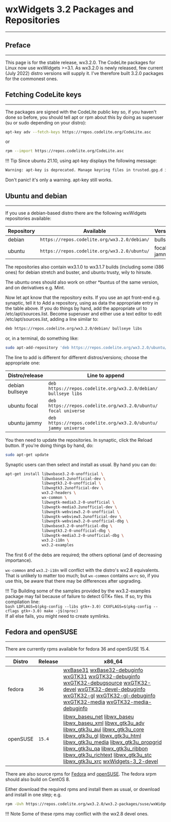 # wxWidgets 3.2 Packages and Repositories
---

## Preface
---

This page is for the stable release, wx3.2.0. The CodeLite packages for Linux now use wxWidgets >=3.1. As wx3.2.0 is newly released, few current (July 2022) distro versions will supply it. I've therefore built 3.2.0 packages for the commonest ones.

## Fetching CodeLite keys
---

The packages are signed with the CodeLite public key so, if you haven't done so before, you should tell apt or rpm about this by doing as superuser (su or sudo depending on your distro): 

```bash
apt-key adv --fetch-keys https://repos.codelite.org/CodeLite.asc
```

or

```bash
rpm --import https://repos.codelite.org/CodeLite.asc
```
  
  
!!! Tip
  Since ubuntu 21.10, using apt-key displays the following message:
  ```bash
  Warning: apt-key is deprecated. Manage keyring files in trusted.gpg.d instead (see apt-key(8))
  ```
  Don't panic! it's only a warning. apt-key still works.
  
    
## Ubuntu and debian
---

If you use a debian-based distro there are the following wxWidgets repositories available: 

Repository | Available | Versions | Component
-----------|-----------|----------|-----------
debian	| `https://repos.codelite.org/wx3.2.0/debian/` | bullseye | libs
ubuntu | `https://repos.codelite.org/wx3.2.0/ubuntu/` | focal jammy | universe


The repositories also contain wx3.1.0 to wx3.1.7 builds (including some i386 ones) for debian stretch and buster, and ubuntu trusty, wily to hirsute.

The ubuntu ones should also work on other *buntus of the same version, and on derivatives e.g. Mint.

Now let apt know that the repository exits. If you use an apt front-end e.g. synaptic, tell it to Add a repository, using as data the appropriate entry in the table above. If you do things by hand, add the appropriate url to /etc/apt/sources.list. Become superuser and either use a text editor to edit /etc/apt/sources.list, adding a line similar to:

```bash
deb https://repos.codelite.org/wx3.2.0/debian/ bullseye libs
```

or, in a terminal, do something like: 

```bash
sudo apt-add-repository 'deb https://repos.codelite.org/wx3.2.0/ubuntu/ jammy universe'
```

The line to add is different for different distros/versions; choose the appropriate one: 

Distro/release | Line to append
---------------|-------------------
debian bullseye| `deb https://repos.codelite.org/wx3.2.0/debian/ bullseye libs`
ubuntu focal| `deb https://repos.codelite.org/wx3.2.0/ubuntu/ focal universe`
ubuntu jammy | `deb https://repos.codelite.org/wx3.2.0/ubuntu/ jammy universe`

You then need to update the repositories. In synaptic, click the Reload button. If you're doing things by hand, do: 

```bash
sudo apt-get update
```

Synaptic users can then select and install as usual. By hand you can do: 

```bash
apt-get install libwxbase3.2-0-unofficial \
                libwxbase3.2unofficial-dev \
                libwxgtk3.2-0-unofficial \
                libwxgtk3.2unofficial-dev \
                wx3.2-headers \
                wx-common \
                libwxgtk-media3.2-0-unofficial \
                libwxgtk-media3.2unofficial-dev \
                libwxgtk-webview3.2-0-unofficial \ 
                libwxgtk-webview3.2unofficial-dev \ 
                libwxgtk-webview3.2-0-unofficial-dbg \ 
                libwxbase3.2-0-unofficial-dbg \
                libwxgtk3.2-0-unofficial-dbg \
                libwxgtk-media3.2-0-unofficial-dbg \
                wx3.2-i18n \
                wx3.2-examples
```

The first 6 of the debs are required; the others optional (and of decreasing importance). 

`wx-common` and `wx3.2-i18n` will conflict with the distro's wx2.8 equivalents. That is unlikely to matter too much; 
but `wx-common` contains `wxrc` so, if you use this, be aware that there may be differences after upgrading. 


!!! Tip
    Building some of the samples provided by the wx3.2-examples package may fail because of failure to detect GTK+ files. If so, try this compilation line:  
    ```bash
    LDFLAGS=$(pkg-config --libs gtk+-3.0) CXXFLAGS=$(pkg-config --cflags gtk+-3.0) make -j$(nproc)
    ```  
    If all else fails, you might need to create symlinks.

## Fedora and openSUSE
---
There are currently rpms available for fedora 36 and openSUSE 15.4.

Distro|Release|x86_64
------|-------|------
fedora|`36`|[wxBase31][2] [wxBase32-debuginfo][26] [wxGTK31][3] [wxGTK32-debuginfo][7] [wxGTK32-debugsource][27] [wxGTK32-devel][4] [wxGTK32-devel-debuginfo][28] [wxGTK32-gl][5] [wxGTK32-gl-debuginfo][29] [wxGTK32-media][6] [wxGTK32-media-debuginfo][30]
openSUSE|`15.4`|[libwx_baseu_net][8] [libwx_baseu][9] [libwx_baseu_xml][10] [libwx_gtk3u_adv][11] [libwx_gtk3u_aui][12] [libwx_gtk3u_core][13] [libwx_gtk3u_gl][14]  [libwx_gtk3u_html][15] [libwx_gtk3u_media][16] [libwx_gtk3u_propgrid][17] [libwx_gtk3u_qa][18] [libwx_gtk3u_ribbon][19] [libwx_gtk3u_richtext][20] [libwx_gtk3u_stc][21]  [libwx_gtk3u_xrc][23] [wxWidgets-3_2-devel][24] 

There are also source rpms for [Fedora][31] and [openSUSE][32]. The fedora srpm should also build on CentOS 8. 

Either download the required rpms and install them as usual, or download and install in one step; e.g. 

```bash
rpm -Uvh https://repos.codelite.org/wx3.2.0/wx3.2-packages/suse/wxWidgets-3_2-3.2.0-0.src.rpm
```

!!! Note
    Some of these rpms may conflict with the wx2.8 devel ones. 

 [1]: https://forums.wxwidgets.org/viewtopic.php?f=19&t=47403&p=200198#p200198
 [2]: https://repos.codelite.org/wx3.2.0/wx3.2-packages/fedora/36/wxBase32-3.2.0-1.fc36.x86_64.rpm
 [3]: https://repos.codelite.org/wx3.2.0/wx3.2-packages/fedora/36/wxGTK32-3.2.0-1.fc36.x86_64.rpm
 [4]: https://repos.codelite.org/wx3.2.0/wx3.2-packages/fedora/36/wxGTK32-devel-3.2.0-1.fc36.x86_64.rpm
 [5]: https://repos.codelite.org/wx3.2.0/wx3.2-packages/fedora/36/wxGTK32-gl-3.2.0-1.fc36.x86_64.rpm
 [6]: https://repos.codelite.org/wx3.2.0/wx3.2-packages/fedora/36/wxGTK32-media-3.2.0-1.fc36.x86_64.rpm
 [7]: https://repos.codelite.org/wx3.2.0/wx3.2-packages/fedora/36/wxGTK32-debuginfo-3.2.0-1.fc36.x86_64.rpm
 [8]: https://repos.codelite.org/wx3.2.0/wx3.2-packages/suse/15.4/libwx_baseu_net-suse15-3.2.0-0.x86_64.rpm
 [9]: https://repos.codelite.org/wx3.2.0/wx3.2-packages/suse/15.4/libwx_baseu-suse15-3.2.0-0.x86_64.rpm
 [10]: https://repos.codelite.org/wx3.2.0/wx3.2-packages/suse/15.4/libwx_baseu_xml-suse15-3.2.0-0.x86_64.rpm
 [11]: https://repos.codelite.org/wx3.2.0/wx3.2-packages/suse/15.4/libwx_gtk3u_adv-suse15-3.2.0-0.x86_64.rpm
 [12]: https://repos.codelite.org/wx3.2.0/wx3.2-packages/suse/15.4/libwx_gtk3u_aui-suse15-3.2.0-0.x86_64.rpm
 [13]: https://repos.codelite.org/wx3.2.0/wx3.2-packages/suse/15.4/libwx_gtk3u_core-suse15-3.2.0-0.x86_64.rpm
 [14]: https://repos.codelite.org/wx3.2.0/wx3.2-packages/suse/15.4/libwx_gtk3u_gl-suse15-3.2.0-0.x86_64.rpm
 [15]: https://repos.codelite.org/wx3.2.0/wx3.2-packages/suse/15.4/libwx_gtk3u_html-suse15-3.2.0-0.x86_64.rpm
 [16]: https://repos.codelite.org/wx3.2.0/wx3.2-packages/suse/15.4/libwx_gtk3u_media-suse15-3.2.0-0.x86_64.rpm
 [17]: https://repos.codelite.org/wx3.2.0/wx3.2-packages/suse/15.4/libwx_gtk3u_propgrid-suse15-3.2.0-0.x86_64.rpm
 [18]: https://repos.codelite.org/wx3.2.0/wx3.2-packages/suse/15.4/libwx_gtk3u_qa-suse15-3.2.0-0.x86_64.rpm
 [19]: https://repos.codelite.org/wx3.2.0/wx3.2-packages/suse/15.4/libwx_gtk3u_ribbon-suse15-3.2.0-0.x86_64.rpm
 [20]: https://repos.codelite.org/wx3.2.0/wx3.2-packages/suse/15.4/libwx_gtk3u_richtext-suse15-3.2.0-0.x86_64.rpm
 [21]: https://repos.codelite.org/wx3.2.0/wx3.2-packages/suse/15.4/libwx_gtk3u_stc-suse15-3.2.0-0.x86_64.rpm
 [22]: https://repos.codelite.org/wx3.2.0/wx3.2-packages/suse/15.4/libwx_gtk3u_webview-suse15-3.2.0-0.x86_64.rpm
 [23]: https://repos.codelite.org/wx3.2.0/wx3.2-packages/suse/15.4/libwx_gtk3u_xrc-suse15-3.2.0-0.x86_64.rpm
 [24]: https://repos.codelite.org/wx3.2.0/wx3.2-packages/suse/15.4/wxWidgets-3_2-devel-3.2.0-0.x86_64.rpm
 [25]: https://repos.codelite.org/wx3.2.0/wx3.2-packages/suse/15.4/wxWidgets-3_2-plugin-sound_sdlu-3_2-3.2.0-0.x86_64.rpm
 
 [26]: https://repos.codelite.org/wx3.2.0/wx3.2-packages/fedora/36/wxBase32-debuginfo-3.2.0-1.fc36.x86_64.rpm
 [27]: https://repos.codelite.org/wx3.2.0/wx3.2-packages/fedora/36/wxGTK32-debugsource-3.2.0-1.fc36.x86_64.rpm
 [28]: https://repos.codelite.org/wx3.2.0/wx3.2-packages/fedora/36/wxGTK32-devel-debuginfo-3.2.0-1.fc36.x86_64.rpm
 [29]: https://repos.codelite.org/wx3.2.0/wx3.2-packages/fedora/36/wxGTK32-gl-debuginfo-3.2.0-1.fc36.x86_64.rpm
 [30]: https://repos.codelite.org/wx3.2.0/wx3.2-packages/fedora/36/wxGTK32-media-debuginfo-3.2.0-1.fc36.x86_64.rpm
 
 [31]: https://repos.codelite.org/wx3.2.0/wx3.2-packages/fedora/wxGTK32-3.2.0-1.fc.src.rpm
 [32]: https://repos.codelite.org/wx3.2.0/wx3.2-packages/suse/wxWidgets-3_2-3.2.0-0.src.rpm
 
